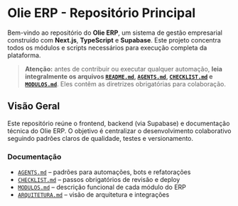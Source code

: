 # Olie ERP - Repositório Principal

Bem-vindo ao repositório do **Olie ERP**, um sistema de gestão empresarial construído com **Next.js**, **TypeScript** e **Supabase**. Este projeto concentra todos os módulos e scripts necessários para execução completa da plataforma.

> **Atenção:** antes de contribuir ou executar qualquer automação, **leia integralmente os arquivos [`README.md`](README.md), [`AGENTS.md`](AGENTS.md), [`CHECKLIST.md`](CHECKLIST.md) e [`MODULOS.md`](MODULOS.md)**. Eles contêm as diretrizes obrigatórias para colaboração.

## Visão Geral

Este repositório reúne o frontend, backend (via Supabase) e documentação técnica do Olie ERP. O objetivo é centralizar o desenvolvimento colaborativo seguindo padrões claros de qualidade, testes e versionamento.

### Documentação

- [`AGENTS.md`](AGENTS.md) – padrões para automações, bots e refatorações
- [`CHECKLIST.md`](CHECKLIST.md) – passos obrigatórios de revisão e deploy
- [`MODULOS.md`](MODULOS.md) – descrição funcional de cada módulo do ERP
- [`ARQUITETURA.md`](ARQUITETURA.md) – visão de arquitetura e integrações


